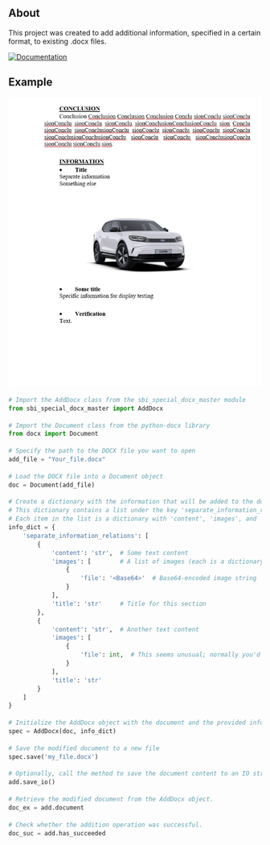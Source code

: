 ## About

This project was created to add additional information, specified in a certain format, to existing .docx files. 

[![Documentation](https://img.shields.io/badge/Documentation-Read%20The%20Docs-blue.svg)](https://sbi-special-docx-master.readthedocs.io/en/latest/)

## Example

![Example Image](/docs/source/_static/example.jpg) 

```python
# Import the AddDocx class from the sbi_special_docx_master module
from sbi_special_docx_master import AddDocx

# Import the Document class from the python-docx library
from docx import Document

# Specify the path to the DOCX file you want to open
add_file = "Your_file.docx"

# Load the DOCX file into a Document object
doc = Document(add_file)

# Create a dictionary with the information that will be added to the document.
# This dictionary contains a list under the key 'separate_information_relations'.
# Each item in the list is a dictionary with 'content', 'images', and 'title'.
info_dict = {
    'separate_information_relations': [
        {
            'content': 'str',  # Some text content
            'images': [        # A list of images (each is a dictionary)
                {
                    'file': '<Base64>'  # Base64-encoded image string
                }
            ],
            'title': 'str'     # Title for this section
        },
        {
            'content': 'str',  # Another text content
            'images': [
                {
                    'file': int,  # This seems unusual; normally you'd expect a Base64 string here
                }
            ],
            'title': 'str'
        }
    ]
}

# Initialize the AddDocx object with the document and the provided info dictionary
spec = AddDocx(doc, info_dict)

# Save the modified document to a new file
spec.save('my_file.docx')

# Optionally, call the method to save the document content to an IO stream.
add.save_io()

# Retrieve the modified document from the AddDocx object.
doc_ex = add.document

# Check whether the addition operation was successful.
doc_suc = add.has_succeeded